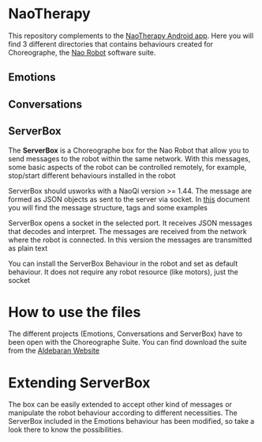 # NaoTherapy

This repository complements to the [NaoTherapy Android app](https://github.com/mmartinortiz/NaoTherapy-Android). Here you will find 3 different directories that contains behaviours created for Choreographe, the [Nao Robot](http://www.aldebaran.com/en) software suite.

## Emotions

## Conversations

## ServerBox

The **ServerBox** is a Choreographe box for the Nao Robot that allow you to send messages to the robot within the same network. With this messages, some basic aspects of the robot can be controlled remotely, for example, stop/start different behaviours installed in the robot

ServerBox should usworks with a NaoQi version >= 1.44. The message are formed as JSON objects as sent to the server via socket. In [this](./ServerBox/docs/JSON.md) document you will find the message structure, tags and some examples

ServerBox opens a socket in the selected port. It receives JSON messages that decodes and interpret. The messages are received from the network where the robot is connected. In this version the messages are transmitted as plain text

You can install the ServerBox Behaviour in the robot and set as default behaviour. It does not require any robot resource (like motors), just the socket

# How to use the files

The different projects (Emotions, Conversations and ServerBox) have to been open with the Choreographe Suite. You can find download the suite from the [Aldebaran Website](http://www.aldebaran.com/en)

# Extending ServerBox

The box can be easily extended to accept other kind of messages or manipulate the robot behaviour according to different necessities. The ServerBox included in the Emotions behaviour has been modified, so take a look there to know the possibilities.
